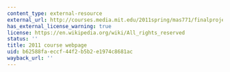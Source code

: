 ```yaml
---
content_type: external-resource
external_url: http://courses.media.mit.edu/2011spring/mas771/finalprojects.html
has_external_license_warning: true
license: https://en.wikipedia.org/wiki/All_rights_reserved
status: ''
title: 2011 course webpage
uid: b62588fa-eccf-44f2-b5b2-e1974c8681ac
wayback_url: ''
---
```

